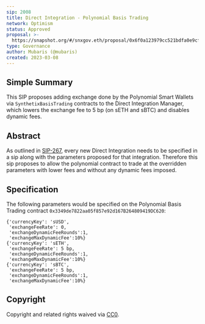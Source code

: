 ```yaml
---
sip: 2008
title: Direct Integration - Polynomial Basis Trading
network: Optimism
status: Approved
proposal: >-
  https://snapshot.org/#/snxgov.eth/proposal/0x6f0a123979cc521bdfa0e9cffe959e1304dcbf10a3fc91107a2a51dfed056077
type: Governance
author: Mubaris (@mubaris)
created: 2023-03-08
---
```

<!--You can leave these HTML comments in your merged SIP and delete the visible duplicate text guides, they will not appear and may be helpful to refer to if you edit it again. This is the suggested template for new SIPs. Note that an SIP number will be assigned by an editor. When opening a pull request to submit your SIP, please use an abbreviated title in the filename, `sip-draft_title_abbrev.md`. The title should be 44 characters or less.-->
## Simple Summary
<!--"If you can't explain it simply, you don't understand it well enough." Simply describe the outcome the proposed changes intends to achieve. This should be non-technical and accessible to a casual community member.-->
This SIP proposes adding exchange done by the Polynomial Smart Wallets via `SynthetixBasisTrading` contracts to the Direct Integration Manager, which lowers the exchange fee to 5 bp (on sETH and sBTC) and disables dynamic fees.
## Abstract
<!--A short (~200 word) description of the proposed change, the abstract should clearly describe the proposed change. This is what *will* be done if the SIP is implemented, not *why* it should be done or *how* it will be done. If the SIP proposes deploying a new contract, write, "we propose to deploy a new contract that will do x".-->
As outlined in [SIP-267](https://sips.synthetix.io/sips/sip-267/), every new Direct Integration needs to be specified in a sip along with the parameters proposed for that integration. Therefore this sip proposes to allow the polynomial contract to trade at the overridden parameters with lower fees and without any dynamic fees imposed.
## Specification
The following parameters would be specified on the Polynomial Basis Trading contract `0x3349de7822aa05f857e92d167B264809419DC620`:
```
{'currencyKey': 'sUSD',
 'exchangeFeeRate': 0,
 'exchangeDynamicFeeRounds':1,
 'exchangeMaxDynamicFee':10%}
{'currencyKey': 'sETH',
 'exchangeFeeRate': 5 bp,
 'exchangeDynamicFeeRounds':1,
 'exchangeMaxDynamicFee':10%}
{'currencyKey': 'sBTC',
 'exchangeFeeRate': 5 bp,
 'exchangeDynamicFeeRounds':1,
 'exchangeMaxDynamicFee':10%}
```
## Copyright
Copyright and related rights waived via [CC0](https://creativecommons.org/publicdomain/zero/1.0/).
